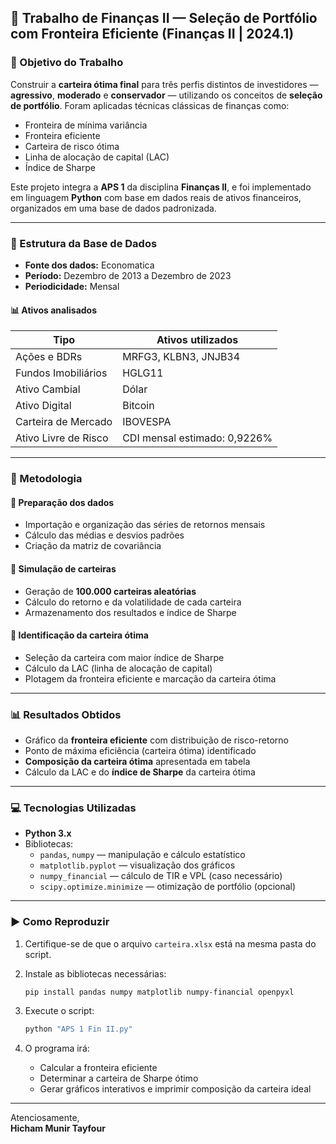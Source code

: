 ## 📘 Trabalho de Finanças II — Seleção de Portfólio com Fronteira Eficiente (Finanças II | 2024.1)

### 🎯 Objetivo do Trabalho

Construir a **carteira ótima final** para três perfis distintos de investidores — **agressivo**, **moderado** e **conservador** — utilizando os conceitos de **seleção de portfólio**. Foram aplicadas técnicas clássicas de finanças como:

- Fronteira de mínima variância
- Fronteira eficiente
- Carteira de risco ótima
- Linha de alocação de capital (LAC)
- Índice de Sharpe

Este projeto integra a **APS 1** da disciplina **Finanças II**, e foi implementado em linguagem **Python** com base em dados reais de ativos financeiros, organizados em uma base de dados padronizada.

---

### 📂 Estrutura da Base de Dados

- **Fonte dos dados:** Economatica
- **Período:** Dezembro de 2013 a Dezembro de 2023
- **Periodicidade:** Mensal

#### 📊 Ativos analisados

| Tipo                  | Ativos utilizados                         |
|-----------------------|--------------------------------------------|
| Ações e BDRs          | MRFG3, KLBN3, JNJB34                      |
| Fundos Imobiliários   | HGLG11                                    |
| Ativo Cambial         | Dólar                                     |
| Ativo Digital         | Bitcoin                                   |
| Carteira de Mercado   | IBOVESPA                                  |
| Ativo Livre de Risco  | CDI mensal estimado: 0,9226%              |

---

### 🧠 Metodologia

#### 🔹 Preparação dos dados
- Importação e organização das séries de retornos mensais
- Cálculo das médias e desvios padrões
- Criação da matriz de covariância

#### 🔹 Simulação de carteiras
- Geração de **100.000 carteiras aleatórias**
- Cálculo do retorno e da volatilidade de cada carteira
- Armazenamento dos resultados e índice de Sharpe

#### 🔹 Identificação da carteira ótima
- Seleção da carteira com maior índice de Sharpe
- Cálculo da LAC (linha de alocação de capital)
- Plotagem da fronteira eficiente e marcação da carteira ótima

---

### 📊 Resultados Obtidos

- Gráfico da **fronteira eficiente** com distribuição de risco-retorno
- Ponto de máxima eficiência (carteira ótima) identificado
- **Composição da carteira ótima** apresentada em tabela
- Cálculo da LAC e do **índice de Sharpe** da carteira ótima

---

### 💻 Tecnologias Utilizadas

- **Python 3.x**
- Bibliotecas:
  - `pandas`, `numpy` — manipulação e cálculo estatístico
  - `matplotlib.pyplot` — visualização dos gráficos
  - `numpy_financial` — cálculo de TIR e VPL (caso necessário)
  - `scipy.optimize.minimize` — otimização de portfólio (opcional)

---

### ▶️ Como Reproduzir

1. Certifique-se de que o arquivo `carteira.xlsx` está na mesma pasta do script.
2. Instale as bibliotecas necessárias:
   ```bash
   pip install pandas numpy matplotlib numpy-financial openpyxl
   ```

3. Execute o script:
   ```bash
   python "APS 1 Fin II.py"
   ```

4. O programa irá:
   - Calcular a fronteira eficiente
   - Determinar a carteira de Sharpe ótimo
   - Gerar gráficos interativos e imprimir composição da carteira ideal

---


Atenciosamente,  
**Hicham Munir Tayfour**

